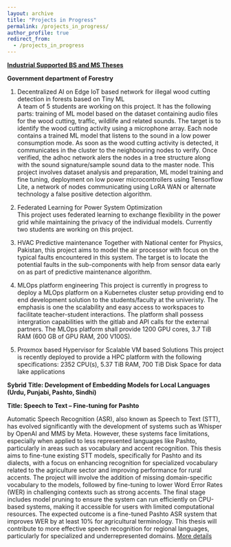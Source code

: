 ```yaml
---
layout: archive
title: "Projects in Progress"
permalink: /projects_in_progress/
author_profile: true
redirect_from:
  - /projects_in_progress
---
```

<b><u>Industrial Supported BS and MS Theses</u></b>

**Government department of Forestry**
1. Decentralized AI on Edge IoT based network for illegal wood cutting detection in forests based on Tiny ML  
A team of 5 students are working on this project. It has the following parts: training of ML model based on the dataset containing audio files for the wood cutting, traffic, wildlife and related sounds. The target is to identify the wood cutting activity using a microphone array. Each node contains a trained ML model that listens to the sound in a low power consumption mode. As soon as the wood cutting activity is detected, it communicates in the cluster to the neighbouring nodes to verify. Once verified, the adhoc network alers the nodes in a tree structure along with the sound signature/sample sound data to the master node. This project involves dataset analysis and preparation, ML model training and fine tuning, deployment on low power microcontrollers using Tensorflow Lite, a network of nodes communicating using LoRA WAN or alternate technology a false positive detection algorithm. 

2. Federated Learning for Power System Optimization  
This project uses federated learning to exchange flexibility in the power grid while maintaining the privacy of the individual models.
Currently two students are working on this project.

3. HVAC Predictive maintenance
Together with National center for Physics, Pakistan, this project aims to model the air processor with focus on the typical faults encountered in this system. The target is to locate the potential faults in the sub-components with help from sensor data early on as part of predictive maintenance algorithm.

4. MLOps platform engineering
This project is currently in progress to deploy a MLOps platform on a Kubernetes cluster setup providing end to end development solution to the students/faculty at the univeristy. The emphasis is one the scalability and easy access to workspaces to facilitate teacher-student interactions. The platform shall possess intergration capabilities with the gitlab and API calls for the external partners. The MLOps platform shall provide 1200 GPU cores, 3.7 TiB RAM (600 GB of GPU RAM, 200 V100S).

5. Proxmox based Hypervisor for Scalable VM based Solutions
This project is recently deployed to provide a HPC platform with the following specifications: 2352 CPU(s), 5.37 TiB RAM, 700 TiB Disk Space for data lake applications

**Sybrid**
**Title: Development of Embedding Models for Local Languages (Urdu, Punjabi, Pashto, Sindhi)**

**Title: Speech to Text – Fine-tuning for Pashto**

Automatic Speech Recognition (ASR), also known as Speech to Text (STT), has evolved significantly with the development of systems such as Whisper by OpenAI and MMS by Meta. However, these systems face limitations, especially when applied to less represented languages like Pashto, particularly in areas such as vocabulary and accent recognition. This thesis aims to fine-tune existing STT models, specifically for Pashto and its dialects, with a focus on enhancing recognition for specialized vocabulary related to the agriculture sector and improving performance for rural accents.
The project will involve the addition of missing domain-specific vocabulary to the models, followed by fine-tuning to lower Word Error Rates (WER) in challenging contexts such as strong accents. The final stage includes model pruning to ensure the system can run efficiently on CPU-based systems, making it accessible for users with limited computational resources.
The expected outcome is a fine-tuned Pashto ASR system that improves WER by at least 10% for agricultural terminology. This thesis will contribute to more effective speech recognition for regional languages, particularly for specialized and underrepresented domains.
[More details](http://emesk.github.io/files/sybrid_Speech_to_Text_Finetuning_for_Pashto.pdf.pdf)









